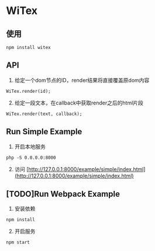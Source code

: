 # WiTex

## 使用

```
npm install witex
```



## API

1. 给定一个dom节点的ID，render结果将直接覆盖原dom内容

```
WiTex.render(id);
```

2. 给定一段文本，在callback中获取render之后的html片段

```
WiTex.render(text, callback);
```

## Run Simple Example

1. 开启本地服务

```
php -S 0.0.0.0:8000
```

2. 访问 [http://127.0.0.1:8000/example/simple/index.html](http://127.0.0.1:8000/example/simple/index.html)

## [TODO]Run Webpack Example

1. 安装依赖

```
npm install
```

2. 开启服务

```
npm start
```